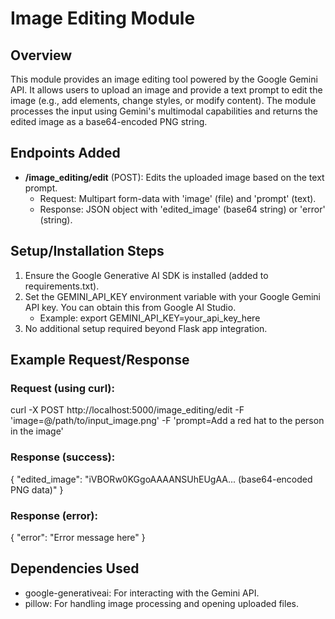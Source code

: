 # Image Editing Module

## Overview
This module provides an image editing tool powered by the Google Gemini API. It allows users to upload an image and provide a text prompt to edit the image (e.g., add elements, change styles, or modify content). The module processes the input using Gemini's multimodal capabilities and returns the edited image as a base64-encoded PNG string.

## Endpoints Added
- **/image_editing/edit** (POST): Edits the uploaded image based on the text prompt.
  - Request: Multipart form-data with 'image' (file) and 'prompt' (text).
  - Response: JSON object with 'edited_image' (base64 string) or 'error' (string).

## Setup/Installation Steps
1. Ensure the Google Generative AI SDK is installed (added to requirements.txt).
2. Set the GEMINI_API_KEY environment variable with your Google Gemini API key. You can obtain this from Google AI Studio.
   - Example: export GEMINI_API_KEY=your_api_key_here
3. No additional setup required beyond Flask app integration.

## Example Request/Response
### Request (using curl):
 
curl -X POST http://localhost:5000/image_editing/edit -F 'image=@/path/to/input_image.png' -F 'prompt=Add a red hat to the person in the image'
 
### Response (success):
 
{ "edited_image": "iVBORw0KGgoAAAANSUhEUgAA... (base64-encoded PNG data)" }
 
### Response (error):
  
{ "error": "Error message here" }

## Dependencies Used
- google-generativeai: For interacting with the Gemini API.
- pillow: For handling image processing and opening uploaded files.